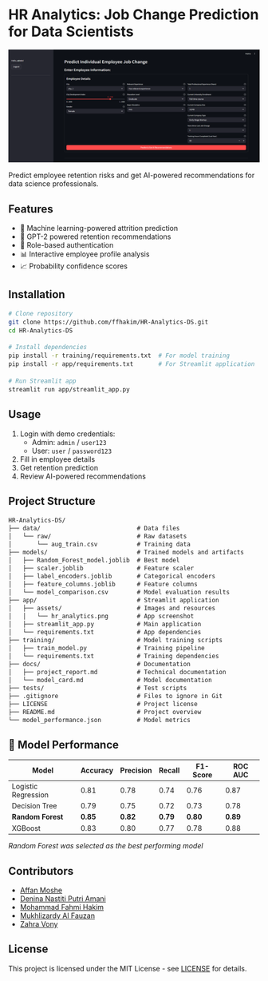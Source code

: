 # HR Analytics: Job Change Prediction for Data Scientists

![App Screenshot](app/assets/hr_analytics.png)

Predict employee retention risks and get AI-powered recommendations for data science professionals.

## Features
- 🧠 Machine learning-powered attrition prediction
- 🤖 GPT-2 powered retention recommendations
- 🔐 Role-based authentication
- 📊 Interactive employee profile analysis
- 📈 Probability confidence scores

## Installation
```bash
# Clone repository
git clone https://github.com/ffhakim/HR-Analytics-DS.git
cd HR-Analytics-DS

# Install dependencies
pip install -r training/requirements.txt  # For model training
pip install -r app/requirements.txt       # For Streamlit application

# Run Streamlit app
streamlit run app/streamlit_app.py
```

## Usage
1. Login with demo credentials:
   - Admin: `admin` / `user123`
   - User: `user` / `password123`
2. Fill in employee details
3. Get retention prediction
4. Review AI-powered recommendations

## Project Structure
```
HR-Analytics-DS/
├── data/                           # Data files
│   └── raw/                        # Raw datasets
│       └── aug_train.csv           # Training data
├── models/                         # Trained models and artifacts
│   ├── Random_Forest_model.joblib  # Best model
│   ├── scaler.joblib               # Feature scaler
│   ├── label_encoders.joblib       # Categorical encoders
│   ├── feature_columns.joblib      # Feature columns
│   └── model_comparison.csv        # Model evaluation results
├── app/                            # Streamlit application
│   ├── assets/                     # Images and resources
│   │   └── hr_analytics.png        # App screenshot
│   ├── streamlit_app.py            # Main application
│   └── requirements.txt            # App dependencies
├── training/                       # Model training scripts
│   ├── train_model.py              # Training pipeline
│   └── requirements.txt            # Training dependencies
├── docs/                           # Documentation
│   ├── project_report.md           # Technical documentation
│   └── model_card.md               # Model documentation
├── tests/                          # Test scripts
├── .gitignore                      # Files to ignore in Git
├── LICENSE                         # Project license
├── README.md                       # Project overview
└── model_performance.json          # Model metrics
```

## 🧠 Model Performance

| Model               | Accuracy | Precision | Recall | F1-Score | ROC AUC |
|---------------------|----------|-----------|--------|----------|---------|
| Logistic Regression | 0.81     | 0.78      | 0.74   | 0.76     | 0.87    |
| Decision Tree       | 0.79     | 0.75      | 0.72   | 0.73     | 0.78    |
| **Random Forest**   | **0.85** | **0.82**  | **0.79**| **0.80** | **0.89**|
| XGBoost             | 0.83     | 0.80      | 0.77   | 0.78     | 0.88    |

*Random Forest was selected as the best performing model*

## Contributors
- [Affan Moshe](https://github.com/affanmoshe)
- [Denina Nastiti Putri Amani](https://github.com/deninanastiti)
- [Mohammad Fahmi Hakim](https://github.com/ffhakim)
- [Mukhlizardy Al Fauzan](https://github.com/Mukhlizardy)
- [Zahra Vony](https://github.com/zahravony507)

## License
This project is licensed under the MIT License - see [LICENSE](https://github.com/ffhakim/HR-Analytics-DS/blob/main/LICENSE.txt) for details.
